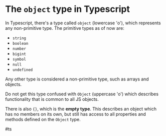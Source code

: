 # The `object` type in Typescript

In Typescript, there's a type called `object` (lowercase 'o'), which represents any non-primitive type. The primitive types as of now are:
* `string`
* `boolean`
* `number`
* `bigint`
* `symbol`
* `null`
* `undefined`

Any other type is considered a non-primitive type, such as arrays and objects.

Do not get this type confused with `Object` (uppercase 'o') which describes functionality that is common to all JS objects.

There is also `{}`, which is the **empty type**. This describes an object which has no members on its own, but still has access to all properties and methods defined on the `Object` type.

#ts